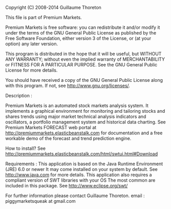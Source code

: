 Copyright (C) 2008-2014 Guillaume Thoreton

This file is part of Premium Markets.

Premium Markets is free software: you can redistribute it and/or modify
it under the terms of the GNU General Public License as published by the Free
Software Foundation, either version 3 of the License, or (at your option) any
later version.

This program is distributed in the hope that it will be useful, but WITHOUT
ANY WARRANTY; without even the implied warranty of MERCHANTABILITY or FITNESS
FOR A PARTICULAR PURPOSE. See the GNU General Public License for more
details.

You should have received a copy of the GNU General Public License along with
this program. If not, see <http://www.gnu.org/licenses/>.


Description :

Premium Markets is an automated stock markets analysis system.
It implements a graphical environment for monitoring and tailoring stocks and shares trends
using major market technical analysis indicators and oscillators, a portfolio management system 
and historical data charting.
See Premium Markets FORECAST web portal at http://premiummarkets.elasticbeanstalk.com 
for documentation and a free workable demo of the forecast and trend prediction engine.

How to install?
See http://premiummarkets.elasticbeanstalk.com/html/swtui.html#Download

Requirements :
This application is based on the Java Runtime Environment (JRE) 6.0 or newer
It may come installed on your system by default. See http://www.java.com for more details.
This application also requires a compliant version of SWT libraries with your OS
The most common are included in this package.
See http://www.eclipse.org/swt/ 

For further information please contact Guillaume Thoreton.
email : piggymarketsqueak at gmail.com


